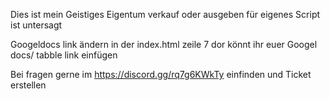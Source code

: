 Dies ist mein Geistiges Eigentum verkauf oder ausgeben für eigenes Script ist untersagt

Googeldocs link ändern in der index.html zeile 7 dor könnt ihr euer Googel docs/ tabble link einfügen 

Bei fragen gerne im https://discord.gg/rq7g6KWkTy einfinden und Ticket erstellen
